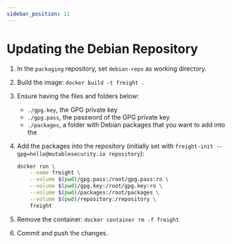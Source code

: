 ```yaml
---
sidebar_position: 11
---
```


# Updating the Debian Repository

1. In the `packaging` repository, set `debian-repo` as working directory.
2. Build the image: `docker build -t freight .`
3. Ensure having the files and folders below:
    - `./gpg.key`, the GPG private key 
    - `./gpg.pass`, the password of the GPG private key
    - `./packages`, a folder with Debian packages that you want to add into the 
4. Add the packages into the repository (initially set with `freight-init --gpg=hello@mutablesecurity.io repository`):

    ```bash
    docker run \
        --name freight \
        --volume $(pwd)/gpg.pass:/root/gpg.pass:ro \
        --volume $(pwd)/gpg.key:/root/gpg.key:ro \
        --volume $(pwd)/packages:/root/packages \
        --volume $(pwd)/repository:/repository \
        freight
    ```

5. Remove the container: `docker container rm -f freight`
6. Commit and push the changes.